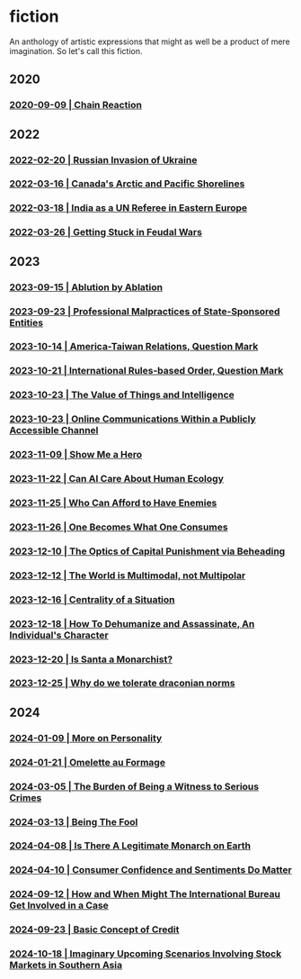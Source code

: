 # fiction

An anthology of artistic expressions that might as well be a product of mere imagination. So let's call this fiction.

## 2020 

### [2020-09-09 | Chain Reaction](https://github.com/callthis/fiction/blob/master/chain-reaction.md)


## 2022 

### [2022-02-20 | Russian Invasion of Ukraine](https://github.com/callthis/fiction/blob/master/what-if-russia.md)

### [2022-03-16 | Canada's Arctic and Pacific Shorelines](https://github.com/callthis/fiction/blob/master/what-if-wars-reach-canada.md)

### [2022-03-18 | India as a UN Referee in Eastern Europe](https://github.com/callthis/fiction/blob/master/what-if-india-sent-peacekeepers-to-moldova.md)

### [2022-03-26 | Getting Stuck in Feudal Wars](https://github.com/callthis/fiction/blob/master/russia-nato-feudal-wars.md)


## 2023 

### [2023-09-15 | Ablution by Ablation](https://github.com/callthis/fiction/blob/master/ablution-by-ablation.md)

### [2023-09-23 | Professional Malpractices of State-Sponsored Entities](https://github.com/callthis/fiction/blob/master/professional-malpractices-of-state-sponsored-entities.md)

### [2023-10-14 | America-Taiwan Relations, Question Mark](https://github.com/callthis/fiction/blob/master/america-taiwan-relations-question-mark.md)

### [2023-10-21 | International Rules-based Order, Question Mark](https://github.com/callthis/fiction/blob/master/international-rules-based-order-question-mark.md)

### [2023-10-23 | The Value of Things and Intelligence](https://github.com/callthis/fiction/blob/master/the-value-of-things-and-intelligence.md)

### [2023-10-23 | Online Communications Within a Publicly Accessible Channel ](https://github.com/callthis/fiction/blob/master/online-comms.md)

### [2023-11-09 | Show Me a Hero](https://github.com/callthis/fiction/blob/master/show-me-a-hero.md)

### [2023-11-22 | Can AI Care About Human Ecology](https://github.com/callthis/fiction/blob/master/can-ai-care-about-human-ecology.md)

### [2023-11-25 | Who Can Afford to Have Enemies](https://github.com/callthis/fiction/blob/master/who-can-afford-to-have-enemies.md)

### [2023-11-26 | One Becomes What One Consumes](https://github.com/callthis/fiction/blob/master/one-becomes-what-one-consumes.md)

### [2023-12-10 | The Optics of Capital Punishment via Beheading](https://github.com/callthis/fiction/blob/master/optics-of-executions.md)

### [2023-12-12 | The World is Multimodal, not Multipolar](https://github.com/callthis/fiction/blob/master/geopolitics-is-multimodal-not-multipolar.md)

### [2023-12-16 | Centrality of a Situation](https://github.com/callthis/fiction/blob/master/centrality-of-a-situation.md)

### [2023-12-18 | How To Dehumanize and Assassinate, An Individual's Character](https://github.com/callthis/fiction/blob/master/how-to-dehumanize-and-assassinate-an-individuals-character.md)

### [2023-12-20 | Is Santa a Monarchist?](https://github.com/callthis/fiction/blob/master/is-santa-a-monarchist.md)

### [2023-12-25 | Why do we tolerate draconian norms](https://github.com/callthis/fiction/blob/master/why-do-we-tolerate-draconian-norms.md)


## 2024

### [2024-01-09 | More on Personality](https://github.com/callthis/fiction/blob/master/more-on-personality.md)

### [2024-01-21 | Omelette au Formage](https://github.com/callthis/fiction/blob/master/omelette-au-formage.md)

### [2024-03-05 | The Burden of Being a Witness to Serious Crimes](https://github.com/callthis/fiction/blob/master/the-burden-of-being-a-witness-to-serious-crimes.md)

### [2024-03-13 | Being The Fool](https://github.com/callthis/fiction/blob/master/being-the-fool.md)

### [2024-04-08 | Is There A Legitimate Monarch on Earth](https://github.com/callthis/fiction/blob/master/is-there-a-legitimatae-monarch-on-earth.md)

### [2024-04-10 | Consumer Confidence and Sentiments Do Matter](https://github.com/callthis/fiction/blob/master/consumer-confidence-and-sentiments-do-matter.md)

### [2024-09-12 | How and When Might The International Bureau Get Involved in a Case](https://github.com/callthis/fiction/blob/master/when_might_the_international_bureau_get_involved.md)

### [2024-09-23 | Basic Concept of Credit](https://github.com/callthis/fiction/blob/master/basic-concept-of-credit.md)

### [2024-10-18 | Imaginary Upcoming Scenarios Involving Stock Markets in Southern Asia](https://github.com/callthis/fiction/blob/master/imaginary-upcoming-scenarios-involving-stock-markets-in-southern-asia.md)